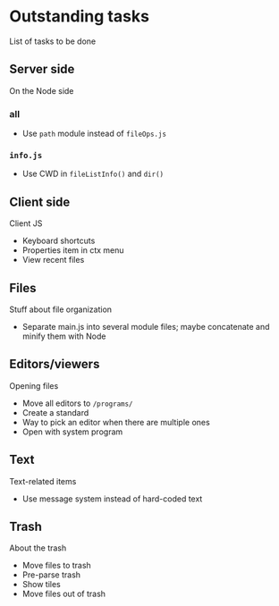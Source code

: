 # Outstanding tasks
List of tasks to be done

## Server side
On the Node side

### all
* Use `path` module instead of `fileOps.js`

### `info.js`
* Use CWD in `fileListInfo()` and `dir()`

## Client side
Client JS

* Keyboard shortcuts
* Properties item in ctx menu
* View recent files

## Files
Stuff about file organization

* Separate main.js into several module files; maybe concatenate and minify them with Node

## Editors/viewers
Opening files

* Move all editors to `/programs/`
* Create a standard
* Way to pick an editor when there are multiple ones
* Open with system program

## Text
Text-related items

* Use message system instead of hard-coded text

## Trash
About the trash

* Move files to trash
* Pre-parse trash
* Show tiles
* Move files out of trash
